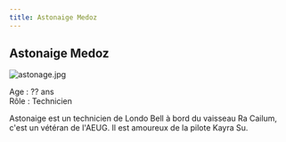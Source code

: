 ```yaml
---
title: Astonaige Medoz
---
```


Astonaige Medoz
---------------


![astonage.jpg](/images/mini/images-stories-saga-charcontreattaque-persos-_tb_150x182_astonage.jpg)


Age : ?? ans  
Rôle : Technicien  
  
Astonaige est un technicien de Londo Bell à bord du vaisseau Ra Cailum, c'est un vétéran de l'AEUG. Il est amoureux de la pilote Kayra Su.

